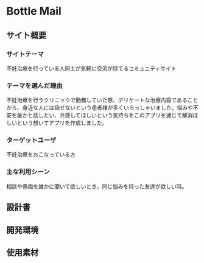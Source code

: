 # Bottle Mail

## サイト概要
### サイトテーマ
不妊治療を行っている人同士が気軽に交流が持てるコミュニティサイト

### テーマを選んだ理由
不妊治療を行うクリニックで勤務していた際、デリケートな治療内容であることから、身近な人には話せないという患者様が多くいらっしゃいました。悩みや不安を誰かと話したい、共感してほしいという気持ちをこのアプリを通じて解消ほしいという想いでアプリを作成しました。

### ターゲットユーザ
不妊治療をおこなっている方

### 主な利用シーン
相談や愚痴を誰かに聞いて欲しいとき。同じ悩みを持った友達が欲しい時。

## 設計書

## 開発環境


## 使用素材
